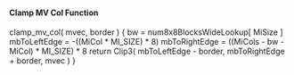 #### Clamp MV Col Function

<div class="syntax">
clamp_mv_col( mvec, border ) {
    bw = num8x8BlocksWideLookup[ MiSize ]
    mbToLeftEdge = -((MiCol * MI_SIZE) * 8)
    mbToRightEdge = ((MiCols - bw - MiCol) * MI_SIZE) * 8
    return Clip3( mbToLeftEdge - border, mbToRightEdge + border, mvec )
}
</div>
